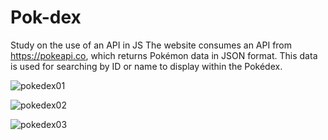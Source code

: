 # Pok-dex
Study on the use of an API in JS
The website consumes an API from https://pokeapi.co, which returns Pokémon data in JSON format. This data is used for searching by ID or name to display within the Pokédex.

![pokedex01](https://github.com/Sparfat/Pok-dex/assets/64151258/ae723c02-4a66-405a-bb92-002b0cc7d137)

![pokedex02](https://github.com/Sparfat/Pok-dex/assets/64151258/b6863cd0-55c2-48ae-9a26-8e19ff5897f8)

![pokedex03](https://github.com/Sparfat/Pok-dex/assets/64151258/2d1fa9cf-1f25-468e-9750-69b00734a83b)
